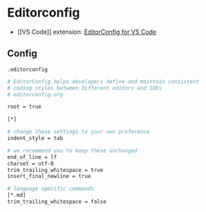 # Editorconfig

- [[VS Code]] extension: [EditorConfig for VS Code](https://marketplace.visualstudio.com/items?itemName=EditorConfig.EditorConfig)

## Config

`.editorconfig`

```sh
# EditorConfig helps developers define and maintain consistent
# coding styles between different editors and IDEs
# editorconfig.org

root = true

[*]

# change these settings to your own preference
indent_style = tab

# we recommend you to keep these unchanged
end_of_line = lf
charset = utf-8
trim_trailing_whitespace = true
insert_final_newline = true

# language specific commands
[*.md]
trim_trailing_whitespace = false
```

